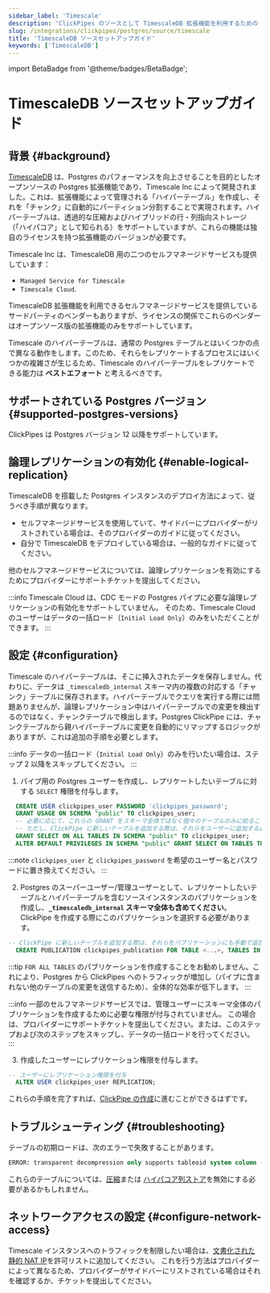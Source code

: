 ```yaml
---
sidebar_label: 'Timescale'
description: 'ClickPipes のソースとして TimescaleDB 拡張機能を利用するための Postgres セットアップ'
slug: /integrations/clickpipes/postgres/source/timescale
title: 'TimescaleDB ソースセットアップガイド'
keywords: ['TimescaleDB']
---
```


import BetaBadge from '@theme/badges/BetaBadge';


# TimescaleDB ソースセットアップガイド

<BetaBadge/>

## 背景 {#background}

[TimescaleDB](https://github.com/timescale/timescaledb) は、Postgres のパフォーマンスを向上させることを目的としたオープンソースの Postgres 拡張機能であり、Timescale Inc によって開発されました。これは、拡張機能によって管理される「ハイパーテーブル」を作成し、それを「チャンク」に自動的にパーティション分割することで実現されます。ハイパーテーブルは、透過的な圧縮およびハイブリッドの行・列指向ストレージ（「ハイパコア」として知られる）をサポートしていますが、これらの機能は独自のライセンスを持つ拡張機能のバージョンが必要です。

Timescale Inc は、TimescaleDB 用の二つのセルフマネージドサービスも提供しています：
- `Managed Service for Timescale`
- `Timescale Cloud`. 

TimescaleDB 拡張機能を利用できるセルフマネージドサービスを提供しているサードパーティのベンダーもありますが、ライセンスの関係でこれらのベンダーはオープンソース版の拡張機能のみをサポートしています。

Timescale のハイパーテーブルは、通常の Postgres テーブルとはいくつかの点で異なる動作をします。このため、それらをレプリケートするプロセスにはいくつかの複雑さが生じるため、Timescale のハイパーテーブルをレプリケートできる能力は **ベストエフォート** と考えるべきです。

## サポートされている Postgres バージョン {#supported-postgres-versions}

ClickPipes は Postgres バージョン 12 以降をサポートしています。

## 論理レプリケーションの有効化 {#enable-logical-replication}

TimescaleDB を搭載した Postgres インスタンスのデプロイ方法によって、従うべき手順が異なります。

- セルフマネージドサービスを使用していて、サイドバーにプロバイダーがリストされている場合は、そのプロバイダーのガイドに従ってください。
- 自分で TimescaleDB をデプロイしている場合は、一般的なガイドに従ってください。

他のセルフマネージドサービスについては、論理レプリケーションを有効にするためにプロバイダーにサポートチケットを提出してください。

:::info
Timescale Cloud は、CDC モードの Postgres パイプに必要な論理レプリケーションの有効化をサポートしていません。
そのため、Timescale Cloud のユーザーはデータの一括ロード（`Initial Load Only`）のみをいただくことができます。
:::

## 設定 {#configuration}

Timescale のハイパーテーブルは、そこに挿入されたデータを保存しません。代わりに、データは `_timescaledb_internal` スキーマ内の複数の対応する「チャンク」テーブルに保存されます。ハイパーテーブルでクエリを実行する際には問題ありませんが、論理レプリケーション中はハイパーテーブルでの変更を検出するのではなく、チャンクテーブルで検出します。Postgres ClickPipe には、チャンクテーブルから親ハイパーテーブルに変更を自動的にリマップするロジックがありますが、これは追加の手順を必要とします。

:::info
データの一括ロード（`Initial Load Only`）のみを行いたい場合は、ステップ 2 以降をスキップしてください。
:::

1. パイプ用の Postgres ユーザーを作成し、レプリケートしたいテーブルに対する `SELECT` 権限を付与します。

```sql
  CREATE USER clickpipes_user PASSWORD 'clickpipes_password';
  GRANT USAGE ON SCHEMA "public" TO clickpipes_user;
  -- 必要に応じて、これらの GRANT をスキーマ全体ではなく個々のテーブルのみに絞ることができます。
  -- ただし、ClickPipe に新しいテーブルを追加する際は、それらをユーザーに追加する必要があります。
  GRANT SELECT ON ALL TABLES IN SCHEMA "public" TO clickpipes_user;
  ALTER DEFAULT PRIVILEGES IN SCHEMA "public" GRANT SELECT ON TABLES TO clickpipes_user;
```

:::note
`clickpipes_user` と `clickpipes_password` を希望のユーザー名とパスワードに置き換えてください。
:::

2. Postgres のスーパーユーザー/管理ユーザーとして、レプリケートしたいテーブルとハイパーテーブルを含むソースインスタンスのパブリケーションを作成し、**`_timescaledb_internal` スキーマ全体も含めてください**。ClickPipe を作成する際にこのパブリケーションを選択する必要があります。

```sql
-- ClickPipe に新しいテーブルを追加する際は、それらをパブリケーションにも手動で追加する必要があります。
  CREATE PUBLICATION clickpipes_publication FOR TABLE <...>, TABLES IN SCHEMA _timescaledb_internal;
```

:::tip
`FOR ALL TABLES` のパブリケーションを作成することをお勧めしません。これにより、Postgres から ClickPipes へのトラフィックが増加し（パイプに含まれない他のテーブルの変更を送信するため）、全体的な効率が低下します。
::: 

:::info
一部のセルフマネージドサービスでは、管理ユーザーにスキーマ全体のパブリケーションを作成するために必要な権限が付与されていません。
この場合は、プロバイダーにサポートチケットを提出してください。または、このステップおよび次のステップをスキップし、データの一括ロードを行ってください。
:::

3. 作成したユーザーにレプリケーション権限を付与します。

```sql
-- ユーザーにレプリケーション権限を付与
  ALTER USER clickpipes_user REPLICATION;
```

これらの手順を完了すれば、[ClickPipe の作成](../index.md)に進むことができるはずです。

## トラブルシューティング {#troubleshooting}

テーブルの初期ロードは、次のエラーで失敗することがあります。

```sql
ERROR: transparent decompression only supports tableoid system column (SQLSTATE 42P10)
```

これらのテーブルについては、[圧縮](https://docs.timescale.com/api/latest/compression/decompress_chunk)または [ハイパコア列ストア](https://docs.timescale.com/api/latest/hypercore/convert_to_rowstore)を無効にする必要があるかもしれません。

## ネットワークアクセスの設定 {#configure-network-access}

Timescale インスタンスへのトラフィックを制限したい場合は、[文書化された静的 NAT IP](../../index.md#list-of-static-ips)を許可リストに追加してください。
これを行う方法はプロバイダーによって異なるため、プロバイダーがサイドバーにリストされている場合はそれを確認するか、チケットを提出してください。
